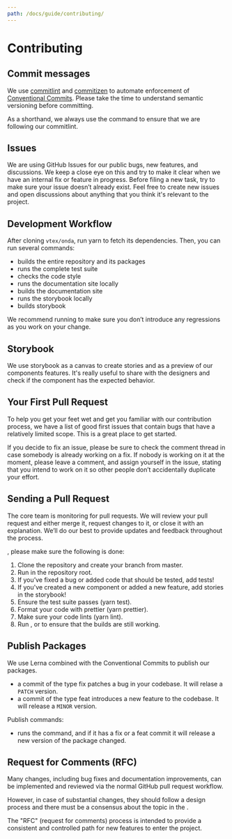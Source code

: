 ```yaml
---
path: /docs/guide/contributing/
---
```


# Contributing

## Commit messages

We use [commitlint](https://commitlint.js.org/#/) and [commitizen](http://commitizen.github.io/cz-cli/) to automate enforcement of [Conventional Commits](https://www.conventionalcommits.org/). Please take the time to understand semantic versioning before committing.

As a shorthand, we always use the <highlight message="git cz"></highlight> command to ensure that we are following our commitlint.

## Issues

We are using GitHub Issues for our public bugs, new features, and discussions. We keep a close eye on this and try to make it clear when we have an internal fix or feature in progress. Before filing a new task, try to make sure your issue doesn’t already exist. Feel free to create new issues and open discussions about anything that you think it's relevant to the project.

## Development Workflow

After cloning `vtex/onda`, run yarn to fetch its dependencies. Then, you can run several commands:

- <highlight message="yarn build"></highlight> builds the entire repository and its packages
- <highlight message="yarn test"></highlight> runs the complete test suite
- <highlight message="yarn lint"></highlight> checks the code style
- <highlight message="yarn admin:site"></highlight> runs the documentation site locally
- <highlight message="yarn build-site:admin"></highlight> builds the documentation site
- <highlight message="yarn storybook:admin"></highlight> runs the storybook locally
- <highlight message="yarn build-storybook:admin"></highlight> builds storybook

We recommend running <highlight message="yarn test"></highlight> to make sure you don’t introduce any regressions as you work on your change.

## Storybook

We use storybook as a canvas to create stories and as a preview of our components features. It's really useful to share with the designers and check if the component has the expected behavior.

## Your First Pull Request

To help you get your feet wet and get you familiar with our contribution process, we have a list of good first issues that contain bugs that have a relatively limited scope. This is a great place to get started.

If you decide to fix an issue, please be sure to check the comment thread in case somebody is already working on a fix. If nobody is working on it at the moment, please leave a comment, and assign yourself in the issue, stating that you intend to work on it so other people don’t accidentally duplicate your effort.

## Sending a Pull Request

The core team is monitoring for pull requests. We will review your pull request and either merge it, request changes to it, or close it with an explanation. We’ll do our best to provide updates and feedback throughout the process.

<highlight message="Before submitting a pull request"></highlight>, please make sure the following is done:

1. Clone the repository and create your branch from master.
2. Run <highlight message="yarn"></highlight> in the repository root.
3. If you’ve fixed a bug or added code that should be tested, add tests!
4. If you've created a new component or added a new feature, add stories in the storybook!
5. Ensure the test suite passes (yarn test).
6. Format your code with prettier (yarn prettier).
7. Make sure your code lints (yarn lint).
8. Run <highlight message="yarn build"></highlight>, <highlight message="yarn build-storybook:admin"></highlight> or <highlight message="yarn build-site:admin"></highlight> to ensure that the builds are still working.

## Publish Packages

We use Lerna combined with the Conventional Commits to publish our packages.

- <highlight message="fix:"></highlight> a commit of the type fix patches a bug in your codebase. It will relase a `PATCH` version.
- <highlight message="feat:"></highlight> a commit of the type feat introduces a new feature to the codebase. It will release a `MINOR` version.

Publish commands:

- <highlight message="yarn publish:packages"></highlight> runs the <highlight message="lerna publish"></highlight> command, and if it has a fix or a feat commit it will release a new version of the package changed.

## Request for Comments (RFC)

Many changes, including bug fixes and documentation improvements, can be implemented and reviewed via the normal GitHub pull request workflow.

However, in case of substantial changes, they should follow a design process and there must be a consensus about the topic in the <highlight message="onda-core-team"></highlight>.

The "RFC" (request for comments) process is intended to provide a consistent and controlled path for new features to enter the project.
